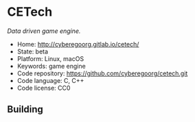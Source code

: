 # CETech

_Data driven game engine._

- Home: http://cyberegoorg.gitlab.io/cetech/
- State: beta
- Platform: Linux, macOS
- Keywords: game engine
- Code repository: https://github.com/cyberegoorg/cetech.git
- Code language: C, C++
- Code license: CC0

## Building
